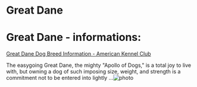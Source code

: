 # Great Dane

# Great Dane - informations:

[Great Dane Dog Breed Information - American Kennel Club](https://www.akc.org/dog-breeds/great-dane/)

The easygoing Great Dane, the mighty "Apollo of Dogs," is a total joy to live with, but owning a dog of such imposing size, weight, and strength is a commitment not to be entered into lightly ...![photo](https://www.alcazar.in/UserUploads/Editted-Images/vCXYdy6IZYgDd2NygThE.jpg)